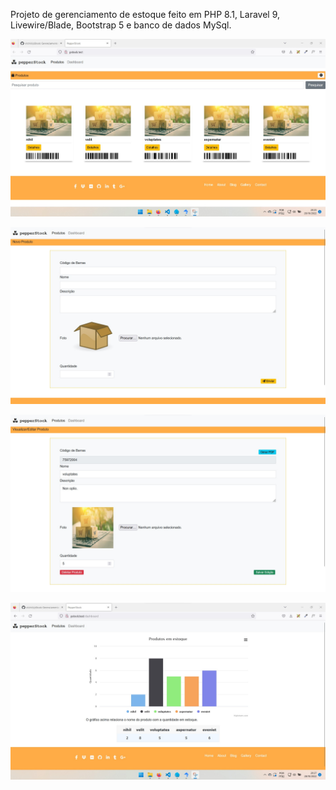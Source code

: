 Projeto de gerenciamento de estoque feito em PHP 8.1, Laravel 9, Livewire/Blade, Bootstrap 5 e banco de dados MySql.


![alt text](printscreen/index.jpg)

![alt text](printscreen/cadastrar.jpg)

![alt text](printscreen/editar.jpg)

![alt text](printscreen/estoque.jpg)


